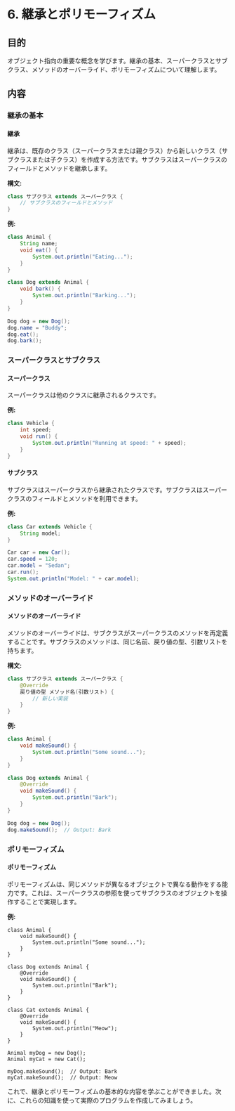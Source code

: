 # 6. 継承とポリモーフィズム
## 目的
オブジェクト指向の重要な概念を学びます。継承の基本、スーパークラスとサブクラス、メソッドのオーバーライド、ポリモーフィズムについて理解します。

## 内容

### 継承の基本

#### 継承
継承は、既存のクラス（スーパークラスまたは親クラス）から新しいクラス（サブクラスまたは子クラス）を作成する方法です。サブクラスはスーパークラスのフィールドとメソッドを継承します。

**構文:**
```java
class サブクラス extends スーパークラス {
    // サブクラスのフィールドとメソッド
}
```

**例:**
```java
class Animal {
    String name;
    void eat() {
        System.out.println("Eating...");
    }
}

class Dog extends Animal {
    void bark() {
        System.out.println("Barking...");
    }
}

Dog dog = new Dog();
dog.name = "Buddy";
dog.eat();
dog.bark();
```

### スーパークラスとサブクラス

#### スーパークラス
スーパークラスは他のクラスに継承されるクラスです。

**例:**
```java
class Vehicle {
    int speed;
    void run() {
        System.out.println("Running at speed: " + speed);
    }
}
```

#### サブクラス
サブクラスはスーパークラスから継承されたクラスです。サブクラスはスーパークラスのフィールドとメソッドを利用できます。

**例:**
```java
class Car extends Vehicle {
    String model;
}

Car car = new Car();
car.speed = 120;
car.model = "Sedan";
car.run();
System.out.println("Model: " + car.model);
```

### メソッドのオーバーライド

#### メソッドのオーバーライド
メソッドのオーバーライドは、サブクラスがスーパークラスのメソッドを再定義することです。サブクラスのメソッドは、同じ名前、戻り値の型、引数リストを持ちます。

**構文:**
```java
class サブクラス extends スーパークラス {
    @Override
    戻り値の型 メソッド名(引数リスト) {
        // 新しい実装
    }
}
```

**例:**
```java
class Animal {
    void makeSound() {
        System.out.println("Some sound...");
    }
}

class Dog extends Animal {
    @Override
    void makeSound() {
        System.out.println("Bark");
    }
}

Dog dog = new Dog();
dog.makeSound();  // Output: Bark
```

### ポリモーフィズム

#### ポリモーフィズム
ポリモーフィズムは、同じメソッドが異なるオブジェクトで異なる動作をする能力です。これは、スーパークラスの参照を使ってサブクラスのオブジェクトを操作することで実現します。

**例:**
```
class Animal {
    void makeSound() {
        System.out.println("Some sound...");
    }
}

class Dog extends Animal {
    @Override
    void makeSound() {
        System.out.println("Bark");
    }
}

class Cat extends Animal {
    @Override
    void makeSound() {
        System.out.println("Meow");
    }
}

Animal myDog = new Dog();
Animal myCat = new Cat();

myDog.makeSound();  // Output: Bark
myCat.makeSound();  // Output: Meow
```

これで、継承とポリモーフィズムの基本的な内容を学ぶことができました。次に、これらの知識を使って実際のプログラムを作成してみましょう。
